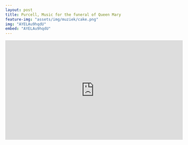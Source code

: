 ```yaml
---
layout: post
title: Purcell, Music for the funeral of Queen Mary
feature-img: "assets/img/muziek/cake.png"
img: "AYELAu9hqdU"
embed: "AYELAu9hqdU"
---
```


<iframe width="560" height="315" src="https://www.youtube.com/embed/AYELAu9hqdU" title="YouTube video player" frameborder="0" allow="accelerometer; autoplay; clipboard-write; encrypted-media; gyroscope; picture-in-picture" allowfullscreen></iframe>